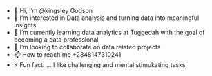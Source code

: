 - 👋 Hi, I’m @kingsley Godson
- 👀 I’m interested in Data analysis and turning data into meaningful insights
- 🌱 I’m currently learning data analytics at Tuggedah with the goal of becoming a data professional
- 💞️ I’m looking to collaborate on data related projects
- 📫 How to reach me +2348147310241
- ⚡ Fun fact: ... I like challenging and mental stimukating tasks

<!---
kingxzy/kingxzy is a ✨ special ✨ repository because its `README.md` (this file) appears on your GitHub profile.
You can click the Preview link to take a look at your changes.
--->
